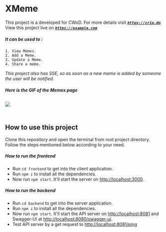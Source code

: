 # XMeme

This project is a developed for CWoD. For more details visit ***[`https://crio.do`](https://crio.do)***<br>
View this project live on ***[`https://example.com`](https://example.com)***<br>
##### It can be used to :
    1. View Memes.
    2. Add a Meme.
    3. Update a Meme.
    4. Share a meme.
<i>This project also has SSE, so as soon as a new meme is added by someone the user will be notified.</i>

##### Here is the GIF of the Memes page
![](./img/sample.png)
<br>
<br>
----

## How to use this project
Clone this repository and open the terminal from root project directory.
Follow the steps mentioned below according to your need.

##### How to run the frontend
* Run `cd frontend` to get into the client application.
* Run *`npm i`* to install all the dependencies.
* Now run `npm start`. It'll start the server on [http://localhost:3000](http://localhost:3000).

##### How to run the backend
* Run `cd backend` to get into the server application.
* Run *`npm i`* to install all the dependencies.
* Now run `npm start`. It'll start the API server on [http://localhost:8081](http://localhost:8081) and Swagger-UI at [http://localhost:8080/swagger-ui](http://localhost:8080/swagger-ui).
* Test API server by a get request to [http://localhost:8081/ping](http://localhost:8081/ping)